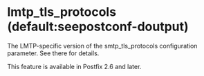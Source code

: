 # lmtp_tls_protocols (default:seepostconf-doutput) 

 The LMTP-specific version of the smtp_tls_protocols configuration
parameter. See there for details. 

 This feature is available in Postfix 2.6 and later. 


